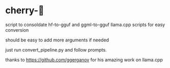 # cherry-🥧
script to consoldate hf-to-gguf and ggml-to-gguf llama.cpp scripts for easy conversion

should be easy to add more arguments if needed 

just run convert_pipeline.py and follow prompts.

thanks to https://github.com/ggerganov for his amazing work on llama.cpp

